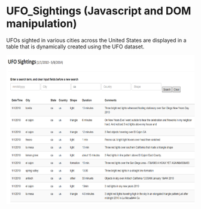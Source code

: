 # UFO_Sightings (Javascript and DOM manipulation)

UFOs sighted in various cities across the United States are displayed in a table that is dynamically created using the UFO dataset.
<p align='center'>
<img width='600' height='400' src='images/ufo webpage.png'>
</p>
